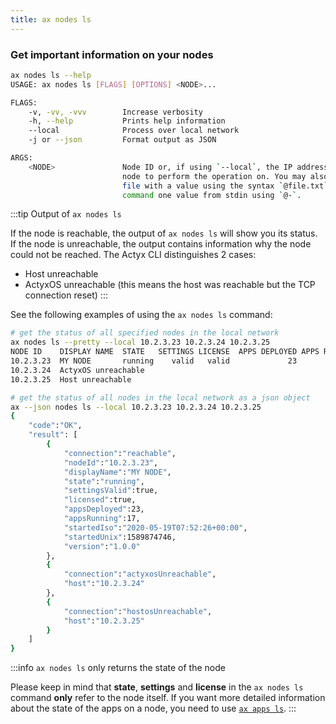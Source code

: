 ```yaml
---
title: ax nodes ls
---
```


### Get important information on your nodes

```bash
ax nodes ls --help
USAGE: ax nodes ls [FLAGS] [OPTIONS] <NODE>...

FLAGS:
    -v, -vv, -vvv        Increase verbosity
    -h, --help           Prints help information
    --local              Process over local network
    -j or --json         Format output as JSON

ARGS:
    <NODE>               Node ID or, if using `--local`, the IP address, of the
                         node to perform the operation on. You may also pass in a
                         file with a value using the syntax `@file.txt` or have the
                         command one value from stdin using `@-`.
```

:::tip Output of `ax nodes ls`

If the node is reachable, the output of `ax nodes ls` will show you its status. If the node is unreachable, the output contains information why the node could not be reached. The Actyx CLI distinguishes 2 cases:

- Host unreachable
- ActyxOS unreachable (this means the host was reachable but the TCP connection reset)
:::

See the following examples of using the `ax nodes ls` command:

```bash
# get the status of all specified nodes in the local network
ax nodes ls --pretty --local 10.2.3.23 10.2.3.24 10.2.3.25
NODE ID    DISPLAY NAME  STATE   SETTINGS LICENSE  APPS DEPLOYED APPS RUNNING  STARTED                    VERSION
10.2.3.23  MY NODE       running    valid   valid             23           17  2020-03-18T06:17:00+01:00  1.0.0
10.2.3.24  ActyxOS unreachable
10.2.3.25  Host unreachable

# get the status of all nodes in the local network as a json object
ax --json nodes ls --local 10.2.3.23 10.2.3.24 10.2.3.25
{
    "code":"OK",
    "result": [
        {
            "connection":"reachable",
            "nodeId":"10.2.3.23",
            "displayName":"MY NODE",
            "state":"running",
            "settingsValid":true,
            "licensed":true,
            "appsDeployed":23,
            "appsRunning":17,
            "startedIso":"2020-05-19T07:52:26+00:00",
            "startedUnix":1589874746,
            "version":"1.0.0"
        },
        {
            "connection":"actyxosUnreachable",
            "host":"10.2.3.24"
        },
        {
            "connection":"hostosUnreachable",
            "host":"10.2.3.25"
        }
    ]
}
```

:::info `ax nodes ls` only returns the state of the node

Please keep in mind that **state**, **settings** and **license** in the  `ax nodes ls` command **only** refer to the node itself. If you want more detailed information about the state of the apps on a node, you need to use [`ax apps ls`](#apps-ls).
:::
